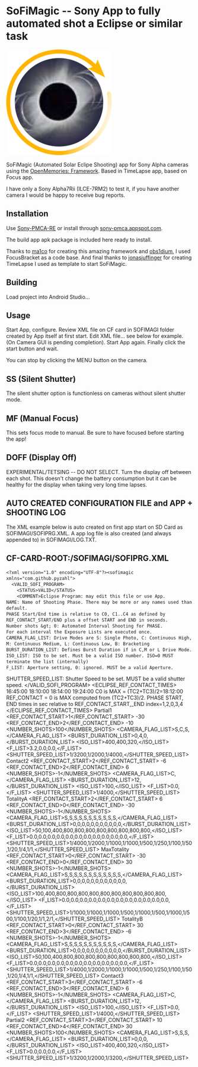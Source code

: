# SoFiMagic -- Sony App to fully automated shot a Eclipse or similar task

![App Icon](app/src/main/res/drawable/icon.png)

SoFiMagic (Automated Solar Eclipe Shooting) app for Sony Alpha cameras using the [OpenMemories: Framework](https://github.com/ma1co/OpenMemories-Framework).
Based in TimeLapse app, based on Focus app.

I have only a Sony Alpha7Rii (ILCE-7RM2) to test it, if you have another camera I would be happy to receive bug reports.

## Installation ##
Use [Sony-PMCA-RE](https://github.com/ma1co/Sony-PMCA-RE) or install through [sony-pmca.appspot.com](https://sony-pmca.appspot.com/apps).

The build app apk package is included here ready to install.

Thanks to [ma1co](https://github.com/ma1co) for creating this amazing framework and [obs1dium](https://github.com/obs1dium), I used FocusBracket as a code base.
And final thanks to [jonasjuffinger](https://github.com/jonasjuffinger/TimeLapse) for creating TimeLapse I used as template to start SoFiMagic. 

## Building ##
Load project into Android Studio...

## Usage ##
Start App, configure. Review XML file on CF card in SOFIMAGI folder created by App itself at first start. Edit XML file... see below for example. (On Camera GUI is pending completion).
Start App again.
Finally click the start button and wait.

You can stop by clicking the MENU button on the camera.

## SS (Silent Shutter) ##
The silent shutter option is functionless on cameras without silent shutter mode.

## MF (Manual Focus) ##
This sets focus mode to manual. Be sure to have focused before starting the app!

## DOFF (Display Off) ##
EXPERIMENTAL/TETSING -- DO NOT SELECT.
Turn the display off between each shot. This doesn't change the battery consumption but it can be healthy for the display when taking very long time lapses.

## AUTO CREATED CONFIGURATION FILE and APP + SHOOTING LOG
The XML example below is auto created on first app start on SD Card as SOFIMAGI/SOFIPRG.XML.
A app log file is also created (and always appended to) in SOFIMAGI/LOG.TXT.

## CF-CARD-ROOT:/SOFIMAGI/SOFIPRG.XML

    <?xml version="1.0" encoding="UTF-8"?><sofimagic xmlns="com.github.pyzahl">
      <VALID_SOFI_PROGRAM>
        <STATUS>VALID</STATUS>
        <COMMENT>Eclipse Program: may edit this file or use App.
    NAME: Name of Shooting Phase. There may be more or any names used than default.
    PHASE Start/End time is relative to C0, C1..C4 as defined by REF_CONTACT_START/END plus a offset START and END in seconds.
    Number shots &gt; 0: Automated Interval Shooting for PHASE.
    For each interval the Exposure Lists are executed once.
    CAMERA_FLAG_LIST: Drive Modes are S: Single Photo, C: Continuous High, M: Continuous Medium, L: Continuous Low, B: Bracketing
    BURST_DURATION_LIST: Defines Burst Duration if in C,M or L Drive Mode.
    ISO_LIST: ISO to be set. Must be a valid ISO number. ISO=0 MUST terminate the list (internally)
    F_LIST: Aperture setting, 0: ignored. MUST be a valid Aperture.
SHUTTER_SPEED_LIST: Shutter Speed to be set. MUST be a valid shutter speed.</COMMENT>
  </VALID_SOFI_PROGRAM>
  <ECLIPSE_REF_CONTACT_TIMES>
    <C1>16:45:00</C1>
    <C2>18:10:00</C2>
    <C3>18:14:00</C3>
    <C4>19:24:00</C4>
    <COMMENT1>C0 is MAX = (TC2+TC3)/2=18:12:00</COMMENT1>
    <COMMENT2>REF_CONTACT = 0 is MAX computed from (TC2+TC3)/2. PHASE START, END times in sec relative to REF_CONTACT_START,_END index=1,2,0,3,4</COMMENT2>
  </ECLIPSE_REF_CONTACT_TIMES>
  <PHASE>
    <NAME>Partial1</NAME>
    <REF_CONTACT_START>1</REF_CONTACT_START>
    <START>-30</START>
    <REF_CONTACT_END>2</REF_CONTACT_END>
    <END>-10</END>
    <NUMBER_SHOTS>100</NUMBER_SHOTS>
    <CAMERA_FLAG_LIST>S,C,S,</CAMERA_FLAG_LIST>
    <BURST_DURATION_LIST>0,4,0,</BURST_DURATION_LIST>
    <ISO_LIST>400,400,320,</ISO_LIST>
    <F_LIST>3.2,0.0,0.0,</F_LIST>
    <SHUTTER_SPEED_LIST>1/3200,1/2000,1/4000,</SHUTTER_SPEED_LIST>
  </PHASE>
  <PHASE>
    <NAME>Contact2</NAME>
    <REF_CONTACT_START>2</REF_CONTACT_START>
    <START>-6</START>
    <REF_CONTACT_END>2</REF_CONTACT_END>
    <END>6</END>
    <NUMBER_SHOTS>-1</NUMBER_SHOTS>
    <CAMERA_FLAG_LIST>C,</CAMERA_FLAG_LIST>
    <BURST_DURATION_LIST>12,</BURST_DURATION_LIST>
    <ISO_LIST>100,</ISO_LIST>
    <F_LIST>0.0,</F_LIST>
    <SHUTTER_SPEED_LIST>1/4000,</SHUTTER_SPEED_LIST>
  </PHASE>
  <PHASE>
    <NAME>TotalityA</NAME>
    <REF_CONTACT_START>2</REF_CONTACT_START>
    <START>6</START>
    <REF_CONTACT_END>0</REF_CONTACT_END>
    <END>-30</END>
    <NUMBER_SHOTS>-1</NUMBER_SHOTS>
    <CAMERA_FLAG_LIST>S,S,S,S,S,S,S,S,S,S,S,</CAMERA_FLAG_LIST>
    <BURST_DURATION_LIST>0,0,0,0,0,0,0,0,0,0,0,</BURST_DURATION_LIST>
    <ISO_LIST>50,100,400,800,800,800,800,800,800,800,800,</ISO_LIST>
    <F_LIST>0.0,0.0,0.0,0.0,0.0,0.0,0.0,0.0,0.0,0.0,0.0,</F_LIST>
    <SHUTTER_SPEED_LIST>1/4000,1/2000,1/1000,1/1000,1/500,1/250,1/100,1/50,1/20,1/4,1/1,</SHUTTER_SPEED_LIST>
  </PHASE>
  <PHASE>
    <NAME>MaxTotality</NAME>
    <REF_CONTACT_START>0</REF_CONTACT_START>
    <START>-30</START>
    <REF_CONTACT_END>0</REF_CONTACT_END>
    <END>30</END>
    <NUMBER_SHOTS>-1</NUMBER_SHOTS>
    <CAMERA_FLAG_LIST>S,S,S,S,S,S,S,S,S,S,S,S,</CAMERA_FLAG_LIST>
    <BURST_DURATION_LIST>0,0,0,0,0,0,0,0,0,0,0,0,</BURST_DURATION_LIST>
    <ISO_LIST>100,400,800,800,800,800,800,800,800,800,800,800,</ISO_LIST>
    <F_LIST>0.0,0.0,0.0,0.0,0.0,0.0,0.0,0.0,0.0,0.0,0.0,0.0,</F_LIST>
    <SHUTTER_SPEED_LIST>1/1000,1/1000,1/1000,1/500,1/1000,1/500,1/1000,1/500,1/100,1/20,1/1,2/1,</SHUTTER_SPEED_LIST>
  </PHASE>
  <PHASE>
    <NAME>TotalityB</NAME>
    <REF_CONTACT_START>0</REF_CONTACT_START>
    <START>30</START>
    <REF_CONTACT_END>3</REF_CONTACT_END>
    <END>-6</END>
    <NUMBER_SHOTS>-1</NUMBER_SHOTS>
    <CAMERA_FLAG_LIST>S,S,S,S,S,S,S,S,S,S,S,</CAMERA_FLAG_LIST>
    <BURST_DURATION_LIST>0,0,0,0,0,0,0,0,0,0,0,</BURST_DURATION_LIST>
    <ISO_LIST>50,100,400,800,800,800,800,800,800,800,800,</ISO_LIST>
    <F_LIST>0.0,0.0,0.0,0.0,0.0,0.0,0.0,0.0,0.0,0.0,0.0,</F_LIST>
    <SHUTTER_SPEED_LIST>1/4000,1/2000,1/1000,1/1000,1/500,1/250,1/100,1/50,1/20,1/4,1/1,</SHUTTER_SPEED_LIST>
  </PHASE>
  <PHASE>
    <NAME>Contact3</NAME>
    <REF_CONTACT_START>3</REF_CONTACT_START>
    <START>-6</START>
    <REF_CONTACT_END>3</REF_CONTACT_END>
    <END>6</END>
    <NUMBER_SHOTS>-1</NUMBER_SHOTS>
    <CAMERA_FLAG_LIST>C,</CAMERA_FLAG_LIST>
    <BURST_DURATION_LIST>12,</BURST_DURATION_LIST>
    <ISO_LIST>100,</ISO_LIST>
    <F_LIST>0.0,</F_LIST>
    <SHUTTER_SPEED_LIST>1/4000,</SHUTTER_SPEED_LIST>
  </PHASE>
  <PHASE>
    <NAME>Partial2</NAME>
    <REF_CONTACT_START>3</REF_CONTACT_START>
    <START>10</START>
    <REF_CONTACT_END>4</REF_CONTACT_END>
    <END>30</END>
    <NUMBER_SHOTS>100</NUMBER_SHOTS>
    <CAMERA_FLAG_LIST>S,S,S,</CAMERA_FLAG_LIST>
    <BURST_DURATION_LIST>0,0,0,</BURST_DURATION_LIST>
    <ISO_LIST>400,400,320,</ISO_LIST>
    <F_LIST>0.0,0.0,0.0,</F_LIST>
    <SHUTTER_SPEED_LIST>1/3200,1/2000,1/3200,</SHUTTER_SPEED_LIST>
  </PHASE>
</sofimagic>
